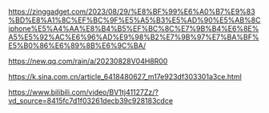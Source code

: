 https://zinggadget.com/2023/08/29/%E8%BF%99%E6%A0%B7%E9%83%BD%E8%A1%8C%EF%BC%9F%E5%A5%B3%E5%AD%90%E5%AB%8Ciphone%E5%A4%AA%E8%B4%B5%EF%BC%8C%E7%9B%B4%E6%8E%A5%E5%92%AC%E6%96%AD%E9%98%B2%E7%9B%97%E7%BA%BF%E5%B0%86%E6%89%8B%E6%9C%BA/

https://new.qq.com/rain/a/20230828V04H8R00

https://k.sina.com.cn/article_6418480627_m17e923df303301a3ce.html

https://www.bilibili.com/video/BV1tj41127Zz/?vd_source=8415fc7d1f03261decb39c928183cdce